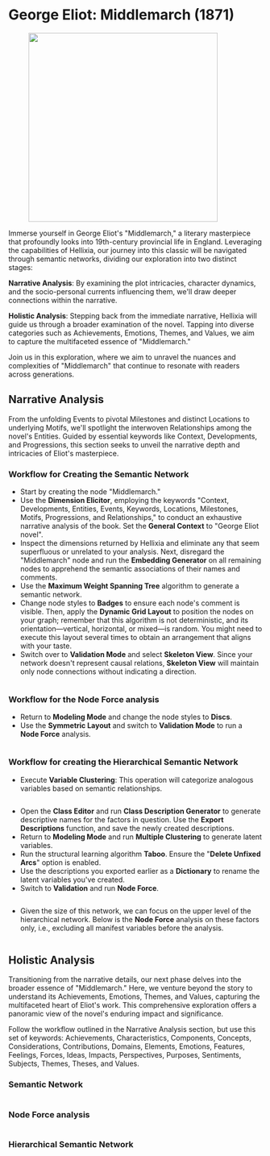 # George Eliot: Middlemarch (1871)

<figure><img src="https://res.cloudinary.com/dvr3obmlj/image/upload/v1692202421/Middlemarch_b9ej15.png" alt="" width="375"><figcaption></figcaption></figure>

Immerse yourself in George Eliot's "Middlemarch," a literary masterpiece that profoundly looks into 19th-century provincial life in England. Leveraging the capabilities of Hellixia, our journey into this classic will be navigated through semantic networks, dividing our exploration into two distinct stages:

**Narrative Analysis**: By examining the plot intricacies, character dynamics, and the socio-personal currents influencing them, we'll draw deeper connections within the narrative.

**Holistic Analysis**: Stepping back from the immediate narrative, Hellixia will guide us through a broader examination of the novel. Tapping into diverse categories such as Achievements, Emotions, Themes, and Values, we aim to capture the multifaceted essence of "Middlemarch."

Join us in this exploration, where we aim to unravel the nuances and complexities of "Middlemarch" that continue to resonate with readers across generations.

## **Narrative Analysis**

From the unfolding Events to pivotal Milestones and distinct Locations to underlying Motifs, we'll spotlight the interwoven Relationships among the novel's Entities. Guided by essential keywords like Context, Developments, and Progressions, this section seeks to unveil the narrative depth and intricacies of Eliot's masterpiece.&#x20;

### Workflow for Creating the Semantic Network

* Start by creating the node "Middlemarch." &#x20;
* Use the **Dimension Elicitor**, employing the keywords "Context, Developments, Entities, Events, Keywords, Locations, Milestones, Motifs, Progressions, and Relationships," to conduct an exhaustive narrative analysis of the book. Set the **General Context** to "George Eliot novel".
* Inspect the dimensions returned by Hellixia and eliminate any that seem superfluous or unrelated to your analysis. Next, disregard the "Middlemarch" node and run the **Embedding Generator** on all remaining nodes to apprehend the semantic associations of their names and comments.
* Use the **Maximum Weight Spanning Tree** algorithm to generate a semantic network.&#x20;
* Change node styles to **Badges** to ensure each node's comment is visible. Then, apply the **Dynamic Grid Layout** to position the nodes on your graph; remember that this algorithm is not deterministic, and its orientation—vertical, horizontal, or mixed—is random. You might need to execute this layout several times to obtain an arrangement that aligns with your taste.
* Switch over to **Validation Mode** and select **Skeleton View**. Since your network doesn't represent causal relations, **Skeleton View** will maintain only node connections without indicating a direction.

<div data-full-width="true">

<figure><img src="https://res.cloudinary.com/dvr3obmlj/image/upload/v1692203137/Middelmarch-Narrative-SN_thj9dw.svg" alt=""><figcaption></figcaption></figure>

</div>

### Workflow for the Node Force analysis

* Return to **Modeling Mode** and change the node styles to **Discs**.&#x20;
* Use the **Symmetric Layout** and switch to **Validation Mode** to run a **Node Force** analysis.

<figure><img src="https://res.cloudinary.com/dvr3obmlj/image/upload/v1692203137/Middelmarch-Narrative-NF_frh0ih.svg" alt=""><figcaption></figcaption></figure>

### Workflow for creating the Hierarchical Semantic Network

* Execute **Variable Clustering**: This operation will categorize analogous variables based on semantic relationships.

<figure><img src="https://res.cloudinary.com/dvr3obmlj/image/upload/v1692203137/Middelmarch-Narrative-VC_ahl822.svg" alt=""><figcaption></figcaption></figure>

* Open the **Class Editor** and run **Class Description Generator** to generate descriptive names for the factors in question. Use the **Export Descriptions** function, and save the newly created descriptions.
* Return to **Modeling Mode** and run **Multiple Clustering** to generate latent variables.&#x20;
* Run the structural learning algorithm **Taboo**. Ensure the "**Delete Unfixed Arcs**" option is enabled.
* Use the descriptions you exported earlier as a **Dictionary** to rename the latent variables you've created.
* Switch to **Validation** and run **Node Force**.

<figure><img src="https://res.cloudinary.com/dvr3obmlj/image/upload/v1692203137/Middelmarch-Narrative-HSN_o8pqfy.svg" alt=""><figcaption></figcaption></figure>

* Given the size of this network, we can focus on the upper level of the hierarchical network. Below is the **Node Force** analysis on these factors only, i.e., excluding all manifest variables before the analysis.&#x20;

<figure><img src="https://res.cloudinary.com/dvr3obmlj/image/upload/v1692205458/Middelmarch-Narrative-HSN2_ghrxgj.svg" alt=""><figcaption></figcaption></figure>

## Holistic Analysis

Transitioning from the narrative details, our next phase delves into the broader essence of "Middlemarch." Here, we venture beyond the story to understand its Achievements, Emotions, Themes, and Values, capturing the multifaceted heart of Eliot's work. This comprehensive exploration offers a panoramic view of the novel's enduring impact and significance.

Follow the workflow outlined in the Narrative Analysis section, but use this set of keywords: Achievements, Characteristics, Components, Concepts, Considerations, Contributions, Domains, Elements, Emotions, Features, Feelings, Forces, Ideas, Impacts, Perspectives, Purposes, Sentiments, Subjects, Themes, Theses, and Values.

### Semantic Network

<figure><img src="https://res.cloudinary.com/dvr3obmlj/image/upload/v1692203137/Middelmarch-Holistic-SN_sfyphq.svg" alt=""><figcaption></figcaption></figure>

### Node Force analysis

<figure><img src="https://res.cloudinary.com/dvr3obmlj/image/upload/v1692204539/Middelmarch-Holistic-NF_yruvlq.svg" alt=""><figcaption></figcaption></figure>

### Hierarchical Semantic Network

<figure><img src="https://res.cloudinary.com/dvr3obmlj/image/upload/v1692203137/Middelmarch-Holistic-VC_fh629g.svg" alt=""><figcaption></figcaption></figure>

<figure><img src="https://res.cloudinary.com/dvr3obmlj/image/upload/v1692204911/Middelmarch-Holistic-HSN_o524jz.svg" alt=""><figcaption></figcaption></figure>

<figure><img src="https://res.cloudinary.com/dvr3obmlj/image/upload/v1692205458/Middelmarch-Holistic-HSN2_hg7ts8.svg" alt=""><figcaption></figcaption></figure>
